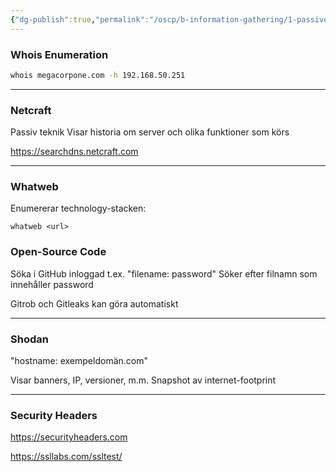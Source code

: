```yaml
---
{"dg-publish":true,"permalink":"/oscp/b-information-gathering/1-passive-gathering/","updated":"2024-01-05T11:31:15.692+01:00"}
---
```


 
### Whois Enumeration
```bash
whois megacorpone.com -h 192.168.50.251
```
----------------------

### Netcraft
Passiv teknik
Visar historia om server och olika funktioner som körs

https://searchdns.netcraft.com

---------------
### Whatweb
Enumererar technology-stacken:
```
whatweb <url>
```
### Open-Source Code
Söka i GitHub inloggad t.ex. "filename: password"
Söker efter filnamn som innehåller password

Gitrob och Gitleaks kan göra automatiskt

------------------------

### Shodan
"hostname: exempeldomän.com"

Visar banners, IP, versioner, m.m.
Snapshot av internet-footprint

------------------

### Security Headers
https://securityheaders.com

https://ssllabs.com/ssltest/
